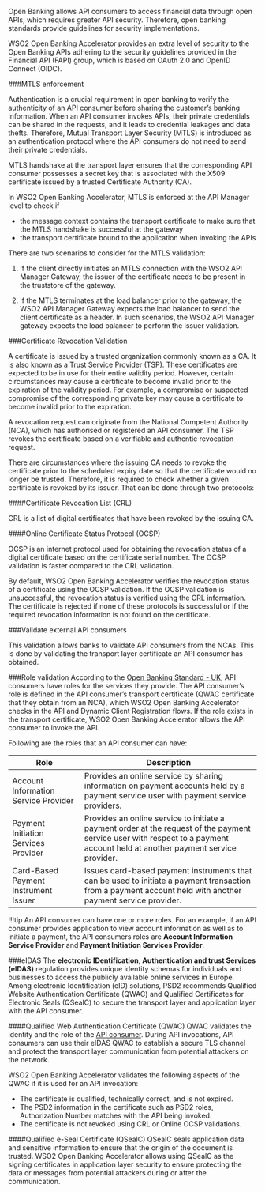 Open Banking allows API consumers to access financial data through open APIs, which requires greater API security. Therefore, 
open banking standards provide guidelines for security implementations.

WSO2 Open Banking Accelerator provides an extra level of security to the Open Banking APIs adhering to the security guidelines 
provided in the Financial API (FAPI) group, which is based on OAuth 2.0 and OpenID Connect (OIDC). 

###MTLS enforcement

Authentication is a  crucial requirement in open banking to verify the authenticity of an API consumer before sharing the 
customer’s banking information. When an  API consumer invokes APIs, their private credentials can be shared in the requests, 
and it leads to credential leakages and data thefts. Therefore, Mutual Transport Layer Security (MTLS) is introduced as 
an authentication protocol where the API consumers do not need to send their private credentials.

MTLS handshake at the transport layer ensures that the corresponding API consumer possesses a secret key that is associated 
with the X509 certificate issued by a trusted Certificate Authority (CA).

In WSO2 Open Banking Accelerator, MTLS is enforced at the API Manager level to check if 

- the message context contains the transport certificate to make sure that the MTLS handshake is successful at the gateway
- the transport certificate bound to the application when invoking the APIs

There are two scenarios to consider for the MTLS validation:

1. If the client directly initiates an MTLS connection with the WSO2 API Manager Gateway, the issuer of the certificate needs 
to be present in the truststore of the gateway.

2. If the MTLS terminates at the load balancer prior to the gateway, the WSO2 API Manager Gateway expects the load balancer 
to send the client certificate as a header. In such scenarios, the WSO2 API Manager gateway expects the load balancer to 
perform the issuer validation.

###Certificate Revocation Validation 

A certificate is issued by a trusted organization commonly known as a CA. It is also known as 
a Trust Service Provider (TSP). These certificates are expected to be in use for their entire validity period. However, 
certain circumstances may cause a certificate to become invalid prior to the expiration of the validity period. 
For example, a compromise or suspected compromise of the corresponding private key may cause a certificate to become invalid 
prior to the expiration.  

A revocation request can originate from the National Competent Authority (NCA), which has authorised or registered an API 
consumer. The TSP revokes the certificate based on a verifiable and  authentic revocation request.

There are circumstances where the issuing CA needs to revoke the certificate prior to the scheduled expiry date so that the 
certificate would no longer be trusted. Therefore, it is required to check whether a given certificate is revoked by its 
issuer. That can be done through two protocols:

####Certificate Revocation List (CRL)
 
CRL is a list of digital certificates that have been revoked by the issuing CA.

####Online Certificate Status Protocol (OCSP)
 
OCSP is an internet protocol used for obtaining the revocation status of a digital certificate based on the certificate 
serial number. The OCSP validation is faster compared to the CRL validation.

By default, WSO2 Open Banking Accelerator verifies the revocation status of a certificate using the OCSP validation. If the 
OCSP validation is unsuccessful, the revocation status is verified using the CRL information. The certificate is rejected 
if none of these protocols is successful or if the required revocation information is not found on the certificate.

###Validate external API consumers

This validation allows banks to validate API consumers from the NCAs. This is done by 
validating the transport layer certificate an API consumer has obtained. 

###Role validation 
According to the [Open Banking Standard - UK](https://www.openbanking.org.uk/about-us/glossary/), API consumers have roles 
for the services they provide. The API consumer’s role is defined in the API consumer’s transport certificate (QWAC certificate 
that they obtain from an NCA), which WSO2 Open Banking Accelerator checks in the API and Dynamic Client Registration flows. 
If the role exists in the transport certificate, WSO2 Open Banking Accelerator allows the API consumer to invoke the API.

Following are the roles that an API consumer can have:

 | Role | Description  |
 |---------|---------    |
 |Account Information Service Provider|Provides an online service by sharing information on payment accounts held by a payment service user with payment service providers.|
 |Payment Initiation Services Provider|Provides an online service to initiate a payment order at the request of the payment service user with respect to a payment account held at another payment service provider.|
 |Card-Based Payment Instrument Issuer|Issues card-based payment instruments that can be used to initiate a payment transaction from a payment account held with another payment service provider.|

!!!tip
    An API consumer can have one or more roles. For an example, if an API consumer provides application to view account 
    information as well as to initiate a payment, the API consumers roles are **Account Information Service Provider** and
    **Payment Initiation Services Provider**.
     
###eIDAS 
The **electronic IDentification, Authentication and trust Services (eIDAS)** regulation provides unique identity schemas for individuals and businesses to access the publicly available online 
services in Europe. Among electronic Identification (eID) solutions, PSD2 recommends Qualified Website Authentication 
Certificate (QWAC) and Qualified Certificates for Electronic Seals (QSealC) to secure the transport layer and application 
layer with the API consumer.

####Qualified Web Authentication Certificate (QWAC)
QWAC validates the identity and the role of the [API consumer](#role-validation). During API invocations, API consumers can use their eIDAS 
QWAC to establish a secure TLS channel and protect the transport layer communication from potential attackers on the network. 

WSO2 Open Banking Accelerator validates the following aspects of the QWAC if it is used for an API invocation:

- The certificate is qualified, technically correct, and is not expired.
- The PSD2 information in the certificate such as PSD2 roles, Authorization Number matches with the API being invoked.
- The certificate is not revoked using CRL or Online OCSP validations.

####Qualified e-Seal Certificate (QSealC) 
QSealC seals application data and sensitive information to ensure that the origin of the document is trusted. WSO2 Open 
Banking Accelerator allows using QSealC as the signing certificates in application layer security to ensure protecting the 
data or messages from potential attackers during or after the communication.



